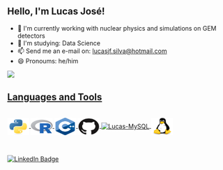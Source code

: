## Hello, I'm Lucas José!

- 🔭 I'm currently working with nuclear physics and simulations on GEM detectors
- 🌱 I'm studying: Data Science
- 📫 Send me an e-mail on: lucasjf.silva@hotmail.com
- 😄 Pronoums: he/him

<div align="left">
  <a href="https://github.com/lucasjsilva">
  <img height="180em" src="https://github-readme-stats.vercel.app/api/top-langs/?username=lucasjsilva&layout=compact&langs_count=7&theme=dark"/>
</div>
  
  ## Languages and Tools
  <div style="display: inline_block"><br>
    <img align="center" alt="Lucas-Python" height="40" width="50" src="https://raw.githubusercontent.com/devicons/devicon/master/icons/python/python-original.svg">
    <img align="center" alt="Lucas-R" height="40" width="50" src="https://raw.githubusercontent.com/devicons/devicon/master/icons/r/r-original.svg">
    <img align="center" alt="Lucas-CPlusPlus" height="40" width="50" src="https://raw.githubusercontent.com/devicons/devicon/master/icons/cplusplus/cplusplus-original.svg">
    <img align="center" alt="Lucas-Github" height="40" width="50" src="https://raw.githubusercontent.com/devicons/devicon/master/icons/github/github-original.svg">
    <img align="center" alt="Lucas-MySQL" height="65" width="75" src="https://cdn.jsdelivr.net/gh/devicons/devicon/icons/mysql/mysql-plain-wordmark.svg" />
    <img align="center" alt="Lucas-Linux" height="40" width="50" src="https://raw.githubusercontent.com/devicons/devicon/master/icons/linux/linux-original.svg">
</div>

##
  
  </br>[![LinkedIn Badge](https://img.shields.io/badge/LinkedIn-informational?style=flat&logo=linkedin&logoColor=white&color=0D76A8&link=https://linkedin.com/in/lucasjosefrancodasilva)](https://linkedin.com/in/lucasjosefrancodasilva)
